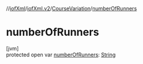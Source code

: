 //[iofXml](../../../index.md)/[iofXml.v2](../index.md)/[CourseVariation](index.md)/[numberOfRunners](number-of-runners.md)

# numberOfRunners

[jvm]\
protected open var [numberOfRunners](number-of-runners.md): [String](https://docs.oracle.com/javase/8/docs/api/java/lang/String.html)

